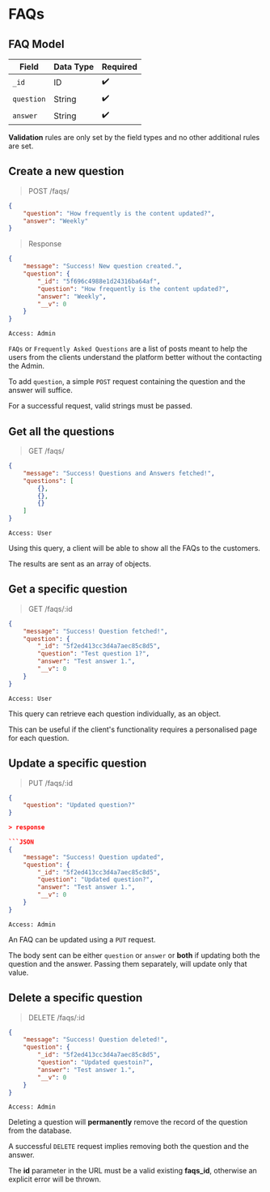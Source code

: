 # FAQs

## FAQ Model

| Field      | Data Type | Required |
| ---------- | --------- | -------- |
| `_id`      | ID        | ✔️       |
| `question` | String    | ✔️       |
| `answer`   | String    | ✔️       |

**Validation** rules are only set by the field types and no other additional rules are set.

## Create a new question

> POST /faqs/

```JSON
{
    "question": "How frequently is the content updated?",
    "answer": "Weekly"
}
```

> Response

```JSON
{
    "message": "Success! New question created.",
    "question": {
        "_id": "5f696c4988e1d24316ba64af",
        "question": "How frequently is the content updated?",
        "answer": "Weekly",
        "__v": 0
    }
}
```

`Access: Admin`

`FAQs` or `Frequently Asked Questions` are a list of posts meant to help the users from the clients understand the platform better without the contacting the Admin.

To add `question`, a simple `POST` request containing the question and the answer will suffice.

For a successful request, valid strings must be passed.

## Get all the questions

> GET /faqs/

```JSON
{
    "message": "Success! Questions and Answers fetched!",
    "questions": [
        {},
        {},
        {}
    ]
}
```

`Access: User`

Using this query, a client will be able to show all the FAQs to the customers.

The results are sent as an array of objects.

## Get a specific question

> GET /faqs/:id

```JSON
{
    "message": "Success! Question fetched!",
    "question": {
        "_id": "5f2ed413cc3d4a7aec85c8d5",
        "question": "Test question 1?",
        "answer": "Test answer 1.",
        "__v": 0
    }
}
```

`Access: User`

This query can retrieve each question individually, as an object.

This can be useful if the client's functionality requires a personalised page for each question.

## Update a specific question

> PUT /faqs/:id

````JSON
{
    "question": "Updated question?"
}

> response

```JSON
{
    "message": "Success! Question updated",
    "question": {
        "_id": "5f2ed413cc3d4a7aec85c8d5",
        "question": "Updated question?",
        "answer": "Test answer 1.",
        "__v": 0
    }
}
````

`Access: Admin`

An FAQ can be updated using a `PUT` request.

The body sent can be either `question` or `answer` or **both** if updating both the question and the answer. Passing them separately, will update only that value.

## Delete a specific question

> DELETE /faqs/:id

```JSON
{
    "message": "Success! Question deleted!",
    "question": {
        "_id": "5f2ed413cc3d4a7aec85c8d5",
        "question": "Updated questoin?",
        "answer": "Test answer 1.",
        "__v": 0
    }
}
```

`Access: Admin`

Deleting a question will **permanently** remove the record of the question from the database.

A successful `DELETE` request implies removing both the question and the answer.

The **id** parameter in the URL must be a valid existing **faqs_id**, otherwise an explicit error will be thrown.
